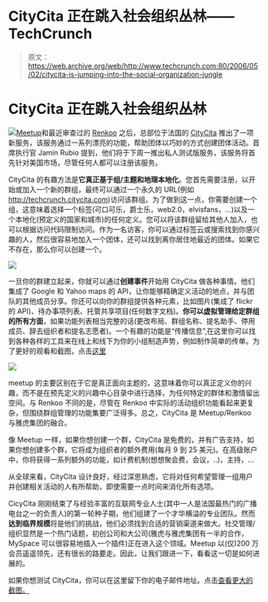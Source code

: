 # CityCita 正在跳入社会组织丛林——TechCrunch

> 原文：<https://web.archive.org/web/http://www.techcrunch.com:80/2006/05/02/citycita-is-jumping-into-the-social-organization-jungle>

# CityCita 正在跳入社会组织丛林

[![](img/21d092e9c5c80b96e301bd1d55a78276.png)](https://web.archive.org/web/20210302053317/http://citycita.com/)[Meetup](https://web.archive.org/web/20210302053317/http://www.meetup.com/)和最近审查过的 [Renkoo](https://web.archive.org/web/20210302053317/http://www.beta.techcrunch.com/2006/04/28/renkoo-beeta-launches/) 之后，总部位于法国的 [CityCita](https://web.archive.org/web/20210302053317/http://www.citycita.org/) 推出了一项新服务，该服务通过一系列漂亮的功能，帮助团体以巧妙的方式创建团体活动。首席执行官 Jamin Rubio 提到，他们将于下周一推出私人测试版服务，该服务将首先针对美国市场，尽管任何人都可以注册该服务。

CityCita 的有趣方法是**它真正基于组/主题和地理本地化**。您首先需要注册，以开始或加入一个新的群组，最终可以通过一个永久的 URL(例如 http://techcrunch.citycita.com)访问该群组。为了做到这一点，你需要创建一个组，这意味着选择一个标签(可口可乐，爵士乐，web2.0，elvisfans，…)以及一个本地化(预定义的国家和城市)的任何定义。您可以将该群组留给其他人加入，也可以根据访问代码限制访问。作为一名访客，你可以通过标签云或搜索找到你感兴趣的人，然后很容易地加入一个团体，还可以找到离你居住地最近的团体。如果它不存在，那么你可以创建一个。

![](img/edefcb31e02dc9a7963a7f45da5e20a8.png)

一旦你的群建立起来，你就可以通过**创建事件**开始用 CityCita 做各种事情。他们集成了 Google 和 Yahoo maps 的 API，让你能够精确定义活动的地点，并与团队的其他成员分享。你还可以向你的群组提供各种元素，比如图片(集成了 flickr 的 API)、待办事项列表、托管共享项目(任何数字文档)。**你可以虚拟管理给定群组的所有方面**，如果功能列表相当完整的话(更改布局、群组名称、提名助手、停用成员、辞去组织者和提名志愿者)。一个有趣的功能是“传播信息”,在这里你可以找到各种各样的工具来在线上和线下为你的小组制造声势，例如制作简单的传单。为了更好的观看和截图，点击[这里](https://web.archive.org/web/20210302053317/http://www.flickr.com/photos/ouriel/tags/citycita/)

![](img/6cab55cd0ebec1ddd9c829b911a5d328.png)

meetup 的主要区别在于它是真正面向主题的，这意味着你可以真正定义你的兴趣，而不是在预先定义的兴趣中心目录中进行选择，为任何特定的群体和激情留出空间。与 Renkoo 不同的是，尽管在 Renkoo 中实际的活动组织功能看起来更复杂，但围绕群组管理的功能集要广泛得多。总之，CityCita 是 Meetup/Renkoo 与雅虎集团的融合。

像 Meetup 一样，如果你想创建一个群，CityCita 是免费的，并有广告支持，如果你想创建多个群，它将成为组织者的额外费用(每月 9 到 25 美元)。在高级账户中，你将获得一系列额外的功能，如计费机制(想想聚会费，会议，..)，主持，…

从全球来看，CityCita 设计良好，经过深思熟虑，它将对任何希望管理一组用户并创建相关活动的人有所帮助，即使需要一点时间来消化所有选项。

CicyCita 刚刚结束了与经验丰富的互联网专业人士(其中一人是法国最热门的广播电台之一的负责人)的第一轮种子期，他们组建了一个才华横溢的专业团队。然而**达到临界规模**将是他们的挑战，他们必须找到合适的营销渠道来做大。社交管理/组织显然是一个热门话题，初创公司和大公司(雅虎与雅虎集团有一半的合作，MySpace 可以很容易地插入一个插件)正在进入这个领域。Meetup 以(仅)200 万会员遥遥领先，还有很长的路要走。因此，让我们跟进一下，看看这一切是如何进展的。

如果你想测试 CityCita，你可以在这里留下你的电子邮件地址。点击[查看更大的截图。](https://web.archive.org/web/20210302053317/http://www.flickr.com/photos/ouriel/tags/citycita/)